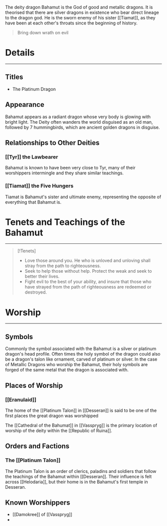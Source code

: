 The deity dragon Bahamut is the God of good and metallic dragons. It is theorised that there are silver dragons in existence who bear direct lineage to the dragon god. He is the sworn enemy of his sister [[Tiamat]], as they have been at each other's throats since the beginning of history.
> Bring down wrath on evil
# Details
---
## Titles
- The Platinum Dragon
## Appearance
Bahamut appears as a radiant dragon whose very body is glowing with bright light. The Deity often wanders the world disguised as an old man, followed by 7 hummingbirds, which are ancient golden dragons in disguise.
## Relationships to Other Deities
### [[Tyr]] the Lawbearer
Bahamut is known to have been very close to Tyr, many of their worshippers intermingle and they share similar teachings.
### [[Tiamat]] the Five Hungers
Tiamat is Bahamut's sister and ultimate enemy, representing the opposite of everything that Bahamut is.
# Tenets and Teachings of the Bahamut
---
>[!Tenets]
> - Love those around you. He who is unloved and unloving shall stray from the path to righteousness.
> - Seek to help those without help. Protect the weak and seek to better their lives.
> - Fight evil to the best of your ability, and insure that those who have strayed from the path of righteousness are redeemed or destroyed.
# Worship
---
## Symbols
Commonly the symbol associated with the Bahamut is a silver or platinum dragon's head profile. Often times the holy symbol of the dragon could also be a dragon's talon like ornament, carved of platinum or silver. In the case of Metallic Dragons who worship the Bahamut, their holy symbols are forged of the same metal that the dragon is associated with.
## Places of Worship
### [[Eranulaid]]
The home of the [[Platinum Talon]] in [[Desseran]] is said to be one of the first places the great dragon was worshipped

The [[Cathedral of the Bahumat]] in [[Vasspryg]] is the primary location of worship of the deity within the [[Republic of Ruina]].
## Orders and Factions
### The [[Platinum Talon]]
The Platinum Talon is an order of clerics, paladins and soldiers that follow the teachings of the Bahamut within [[Desseran]]. Their influence is felt across [[Helodaria]], but their home is in the Bahamut's first temple in Desseran.
## Known Worshippers
- [[Damokree]] of [[Vasspryg]]
- 